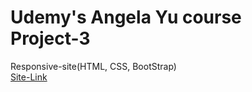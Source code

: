# Udemy's Angela Yu course <br/> Project-3
Responsive-site(HTML, CSS, BootStrap) <br/>
[Site-Link]( https://neerajkhatri04.github.io/My-first-responsive-site/)

